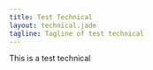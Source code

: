 ```yaml
---
title: Test Technical
layout: technical.jade
tagline: Tagline of test technical
---
```


This is a test technical
